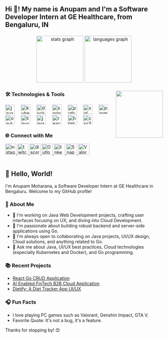 <h2 align="left">Hi 👋! My name is Anupam and I'm a Software Developer Intern at GE Healthcare, from Bengaluru, IN</h2>

###

<div align="center">
  <img src="https://github-readme-stats.vercel.app/api?username=Anupam5972&hide_title=false&hide_rank=false&show_icons=true&include_all_commits=true&count_private=true&disable_animations=false&theme=dracula&locale=en&hide_border=false" height="150" alt="stats graph"  />
  <img src="https://github-readme-stats.vercel.app/api/top-langs?username=Anupam5972&locale=en&hide_title=false&layout=compact&card_width=320&langs_count=5&theme=dracula&hide_border=false" height="150" alt="languages graph"  />
</div>

###

<img align="right" height="150" src="gif/profile.gif"  />

### 🛠️ Technologies & Tools

<div align="left">
  <img src="https://cdn.jsdelivr.net/gh/devicons/devicon/icons/java/java-original.svg" height="30" alt="java logo"  />
  <img width="12" />
  <img src="https://cdn.jsdelivr.net/gh/devicons/devicon/icons/kubernetes/kubernetes-original.svg" height="30" alt="kubernetes logo"  />
  <img width="12" />
  <img src="https://cdn.jsdelivr.net/gh/devicons/devicon/icons/docker/docker-original.svg" height="30" alt="docker logo"  />
  <img width="12" />
  <img src="https://cdn.jsdelivr.net/gh/devicons/devicon/icons/spring/spring-original.svg" height="30" alt="spring boot logo"  />
  <img width="12" />
  <img src="https://cdn.jsdelivr.net/gh/devicons/devicon/icons/python/python-original.svg" height="30" alt="python logo"  />
  <img width="12" />
  <img src="https://cdn.jsdelivr.net/gh/devicons/devicon/icons/sqldeveloper/sqldeveloper-original.svg" height="30" alt="sql logo"  />
  <img width="12" />
  <img src="https://cdn.jsdelivr.net/gh/devicons/devicon/icons/prometheus/prometheus-original.svg" height="30" alt="prometheus logo"  />
  <img width="12" />
  <img src="https://cdn.jsdelivr.net/gh/devicons/devicon/icons/oauth/oauth-original.svg" height="30" alt="oauth logo"  />
  <img width="12" />
  <img src="https://cdn.jsdelivr.net/gh/devicons/devicon/icons/linux/linux-original.svg" height="30" alt="linux logo"  />
  <img width="12" />
  <img src="https://cdn.jsdelivr.net/gh/devicons/devicon/icons/javascript/javascript-original.svg" height="30" alt="javascript logo"  />
  <img width="12" />
  <img src="https://cdn.jsdelivr.net/gh/devicons/devicon/icons/react/react-original.svg" height="30" alt="react logo"  />
  <img width="12" />
  <img src="https://cdn.jsdelivr.net/gh/devicons/devicon/icons/html5/html5-original.svg" height="30" alt="html5 logo"  />
  <img width="12" />
  <img src="https://cdn.jsdelivr.net/gh/devicons/devicon/icons/css3/css3-original.svg" height="30" alt="css3 logo"  />
</div>

### 🌐 Connect with Me

<div align="left">
  <a href="https://www.instagram.com/korvynix/">
    <img src="https://img.shields.io/static/v1?message=Instagram&logo=instagram&label=&color=E4405F&logoColor=white&labelColor=&style=for-the-badge" height="35" alt="instagram logo" />
  </a>
  <a href="https://www.twitch.tv/korvynix">
    <img src="https://img.shields.io/static/v1?message=Twitch&logo=twitch&label=&color=9146FF&logoColor=white&labelColor=&style=for-the-badge" height="35" alt="twitch logo" />
  </a>
  <a href="https://discordapp.com/users/anupam_muffin">
    <img src="https://img.shields.io/static/v1?message=Discord&logo=discord&label=&color=7289DA&logoColor=white&labelColor=&style=for-the-badge" height="35" alt="discord logo" />
  </a>
  <a href="mailto:anupam205@outlook.com">
    <img src="https://img.shields.io/static/v1?message=Outlook&logo=microsoft-outlook&label=&color=0078D4&logoColor=white&labelColor=&style=for-the-badge" height="35" alt="Outlook logo" />
  </a>
  <a href="https://www.linkedin.com/in/anupam-moharana/">
    <img src="https://img.shields.io/static/v1?message=LinkedIn&logo=linkedin&label=&color=0077B5&logoColor=white&labelColor=&style=for-the-badge" height="35" alt="linkedin logo" />
  </a>
  <a href="https://www.snapchat.com/add/targaryen205">
    <img src="https://img.shields.io/static/v1?message=Snapchat&logo=snapchat&label=&color=FFFC00&logoColor=white&labelColor=&style=for-the-badge" height="35" alt="Snapchat logo" />
  </a>
  <a href="https://tracker.gg/valorant/profile/riot/IloveMuffin%23TAKEN">
    <img src="https://img.shields.io/static/v1?message=Valorant&logo=valorant&label=&color=FF4654&logoColor=white&labelColor=&style=for-the-badge" height="35" alt="Valorant logo" />
  </a>
</div>

<br clear="both">

## 👋 Hello, World!

I'm Anupam Moharana, a Software Developer Intern at GE Healthcare in Bengaluru. Welcome to my GitHub profile!

### 🚀 About Me

- 🔭 I'm working on Java Web Development projects, crafting user interfaces focusing on UX, and diving into Cloud Development.
- 🌱 I'm passionate about building robust backend and server-side applications using Go.
- 👯 I'm always open to collaborating on Java projects, UI/UX design, Cloud solutions, and anything related to Go.
- 💬 Ask me about Java, UI/UX best practices, Cloud technologies (especially Kubernetes and Docker), and Go programming.

### 📚 Recent Projects

- [React Go CRUD Application](https://github.com/Anupam5972/go-react-crud-app)
- [AI Enabled FinTech B2B Cloud Application](https://drive.google.com/file/d/14eu69K8U0noUZqoygxrV7wE8EltIkuYk/view?usp=sharing)
- [Dietify: A Diet Tracker App UI/UX](https://www.figma.com/proto/v3VGzcf2UI4DtSbqZLeasc/Dietify-(Community)?page-id=0%3A1&type=design&node-id=13-46&viewport=33%2C437%2C0.22&t=CbVtCl4MYn63krPH-1&scaling=scale-down&starting-point-node-id=8%3A92&show-proto-sidebar=1&mode=design)

### 🎧 Fun Facts

- I love playing PC games such as Valorant, Genshin Impact, GTA V.
- Favorite Quote: It's not a bug, it's a feature.

Thanks for stopping by! 😊
